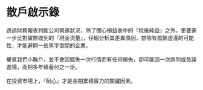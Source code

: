 # 散戶啟示錄



<div class="_xlr"><span class="fbPhotosPhotoContext" id="fbPhotoSnowliftContext"></span><span class="fbPhotosPhotoCaption" tabindex="0" aria-live="polite" data-ft="{&quot;tn&quot;:&quot;K&quot;}" id="fbPhotoSnowliftCaption"><span class="hasCaption"><span>透過財務報表判斷公司營運狀況，除了關心損益表中的『稅</span><wbr><span class="word_break"></span><span>後純益』之外，更要進一步比對實際收到的『現金流量』，</span><wbr><span class="word_break"></span><span>仔細分析其差異原因，排除有盈餘虛灌的可能性，才能避開</span><wbr><span class="word_break"></span>一些黑字倒閉的企業。<br> <br><span> 畢竟我們小散戶，並不會因錯失一次行情而有任何損失，卻</span><wbr><span class="word_break"></span>可能因一次誤判或急躁進場，而把多年積蓄付之一炬。<br> <br> 在投資市場上，『耐心』才是長期累積實力的關鍵因素。</span></span><span class="fbPhotoTagList hidden_elem" id="fbPhotoSnowliftTagList"></span><div class="pts fbPhotoProductsTagList" id="fbPhotoSnowliftProductsTagList"></div><div class="pts fbPhotoLegacyTagList" id="fbPhotoSnowliftLegacyTagList"><div></div></div><div class="fbPhotosPhotoButtons" id="fbPhotoSnowliftCallToActionButton"></div><div class="mvm fbPhotosPhotoOwnerButtons stat_elem" id="fbPhotoSnowliftOwnerButtons"></div><div class="_56lj" id="fbPhotoSnowliftOriginalStory"></div></div>